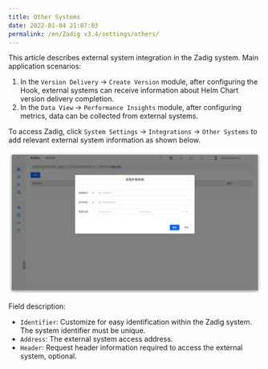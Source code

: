 ```yaml
---
title: Other Systems
date: 2022-01-04 21:07:03
permalink: /en/Zadig v3.4/settings/others/
---
```


This article describes external system integration in the Zadig system. Main application scenarios:
1. In the `Version Delivery` -> `Create Version` module, after configuring the Hook, external systems can receive information about Helm Chart version delivery completion.
2. In the `Data View` -> `Performance Insights` module, after configuring metrics, data can be collected from external systems.

To access Zadig, click `System Settings` -> `Integrations` -> `Other Systems` to add relevant external system information as shown below.

![add_external_systems](../../../_images/add_external_systems.png)

Field description:

- `Identifier`: Customize for easy identification within the Zadig system. The system identifier must be unique.
- `Address`: The external system access address.
- `Header`: Request header information required to access the external system, optional.